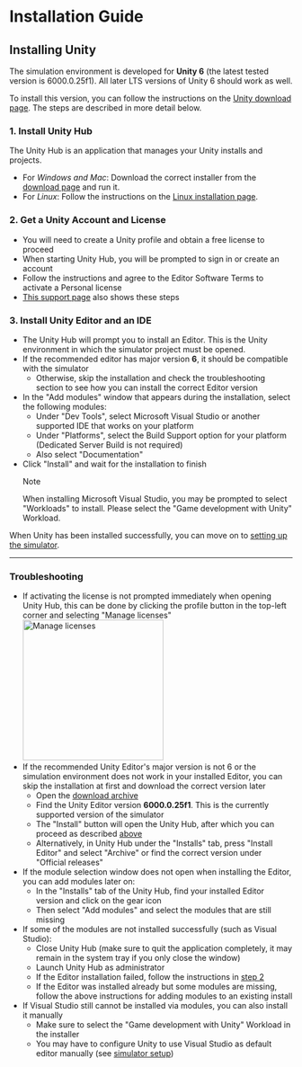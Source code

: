 # Installation Guide

## Installing Unity

The simulation environment is developed for **Unity 6** (the latest tested version is 6000.0.25f1).
All later LTS versions of Unity 6 should work as well.

To install this version, you can follow the instructions on the [Unity download page][1].
The steps are described in more detail below.

### 1. Install Unity Hub

The Unity Hub is an application that manages your Unity installs and projects.

- For *Windows and Mac*: Download the correct installer from the [download page][1] and run it.
- For *Linux*: Follow the instructions on the [Linux installation page][2].

### 2. Get a Unity Account and License

- You will need to create a Unity profile and obtain a free license to proceed
- When starting Unity Hub, you will be prompted to sign in or create an account
- Follow the instructions and agree to the Editor Software Terms to activate a Personal license
- [This support page][4] also shows these steps

### <a name="install-editor"></a>3. Install Unity Editor and an IDE

- The Unity Hub will prompt you to install an Editor. This is the Unity environment in which the simulator project must be opened.
- If the recommended editor has major version **6**, it should be compatible with the simulator
	- Otherwise, skip the installation and check the troubleshooting section to see how you can install the correct Editor version
- In the "Add modules" window that appears during the installation, select the following modules:
	- Under "Dev Tools", select Microsoft Visual Studio or another supported IDE that works on your platform
	- Under "Platforms", select the Build Support option for your platform (Dedicated Server Build is not required)
	- Also select "Documentation"
- Click "Install" and wait for the installation to finish
	> [!NOTE]
	> When installing Microsoft Visual Studio, you may be prompted to select "Workloads" to install. Please select the "Game development with Unity" Workload.


When Unity has been installed successfully, you can move on to [setting up the simulator](sim.md).

---

### Troubleshooting

- If activating the license is not prompted immediately when opening Unity Hub, this can be done by clicking the profile button in the top-left corner and selecting "Manage licenses"  
	<img src="~/images/unity_licenses.png" alt="Manage licenses" title="Manage licenses from Unity Hub" width="250"/>
- If the recommended Unity Editor's major version is not 6 or the simulation environment does not work in your installed Editor, you can skip the installation at first and download the correct version later
	- Open the [download archive][5]
	- Find the Unity Editor version **6000.0.25f1**. This is the currently supported version of the simulator
	- The "Install" button will open the Unity Hub, after which you can proceed as described [above](#install-editor)
	- Alternatively, in Unity Hub under the "Installs" tab, press "Install Editor" and select "Archive" or find the correct version under "Official releases"
- If the module selection window does not open when installing the Editor, you can add modules later on:
	- In the "Installs" tab of the Unity Hub, find your installed Editor version and click on the gear icon
	- Then select "Add modules" and select the modules that are still missing
- If some of the modules are not installed successfully (such as Visual Studio):
	- Close Unity Hub (make sure to quit the application completely, it may remain in the system tray if you only close the window)
	- Launch Unity Hub as administrator
	- If the Editor installation failed, follow the instructions in [step 2](#install-editor)
	- If the Editor was installed already but some modules are missing, follow the above instructions for adding modules to an existing install
- If Visual Studio still cannot be installed via modules, you can also install it manually
	- Make sure to select the "Game development with Unity" Workload in the installer
	- You may have to configure Unity to use Visual Studio as default editor manually (see [simulator setup](sim.md))


[1]: https://unity.com/download
[2]: https://docs.unity3d.com/hub/manual/InstallHub.html#install-hub-linux
[3]: https://unity3d.com/get-unity/download/archive?_ga=2.168415331.391564407.1667555100-1263457702.1655223585
[4]: https://support.unity.com/hc/en-us/articles/211438683-How-do-I-activate-my-license-
[5]: https://unity.com/releases/editor/archive

